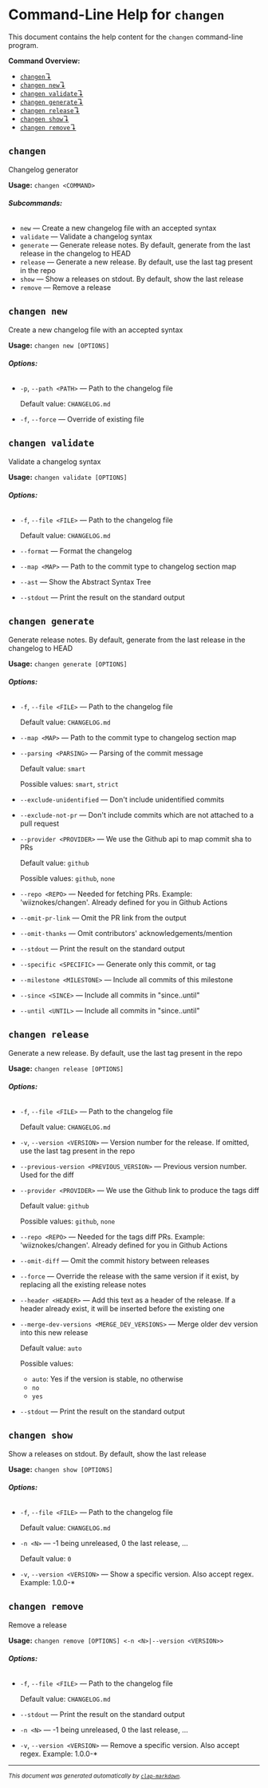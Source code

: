 # Command-Line Help for `changen`

This document contains the help content for the `changen` command-line program.

**Command Overview:**

* [`changen`↴](#changen)
* [`changen new`↴](#changen-new)
* [`changen validate`↴](#changen-validate)
* [`changen generate`↴](#changen-generate)
* [`changen release`↴](#changen-release)
* [`changen show`↴](#changen-show)
* [`changen remove`↴](#changen-remove)

## `changen`

Changelog generator

**Usage:** `changen <COMMAND>`

###### **Subcommands:**

* `new` — Create a new changelog file with an accepted syntax
* `validate` — Validate a changelog syntax
* `generate` — Generate release notes. By default, generate from the last release in the changelog to HEAD
* `release` — Generate a new release. By default, use the last tag present in the repo
* `show` — Show a releases on stdout. By default, show the last release
* `remove` — Remove a release



## `changen new`

Create a new changelog file with an accepted syntax

**Usage:** `changen new [OPTIONS]`

###### **Options:**

* `-p`, `--path <PATH>` — Path to the changelog file

  Default value: `CHANGELOG.md`
* `-f`, `--force` — Override of existing file



## `changen validate`

Validate a changelog syntax

**Usage:** `changen validate [OPTIONS]`

###### **Options:**

* `-f`, `--file <FILE>` — Path to the changelog file

  Default value: `CHANGELOG.md`
* `--format` — Format the changelog
* `--map <MAP>` — Path to the commit type to changelog section map
* `--ast` — Show the Abstract Syntax Tree
* `--stdout` — Print the result on the standard output



## `changen generate`

Generate release notes. By default, generate from the last release in the changelog to HEAD

**Usage:** `changen generate [OPTIONS]`

###### **Options:**

* `-f`, `--file <FILE>` — Path to the changelog file

  Default value: `CHANGELOG.md`
* `--map <MAP>` — Path to the commit type to changelog section map
* `--parsing <PARSING>` — Parsing of the commit message

  Default value: `smart`

  Possible values: `smart`, `strict`

* `--exclude-unidentified` — Don't include unidentified commits
* `--exclude-not-pr` — Don't include commits which are not attached to a pull request
* `--provider <PROVIDER>` — We use the Github api to map commit sha to PRs

  Default value: `github`

  Possible values: `github`, `none`

* `--repo <REPO>` — Needed for fetching PRs. Example: 'wiiznokes/changen'. Already defined for you in Github Actions
* `--omit-pr-link` — Omit the PR link from the output
* `--omit-thanks` — Omit contributors' acknowledgements/mention
* `--stdout` — Print the result on the standard output
* `--specific <SPECIFIC>` — Generate only this commit, or tag
* `--milestone <MILESTONE>` — Include all commits of this milestone
* `--since <SINCE>` — Include all commits in \"since..until\"
* `--until <UNTIL>` — Include all commits in \"since..until\"



## `changen release`

Generate a new release. By default, use the last tag present in the repo

**Usage:** `changen release [OPTIONS]`

###### **Options:**

* `-f`, `--file <FILE>` — Path to the changelog file

  Default value: `CHANGELOG.md`
* `-v`, `--version <VERSION>` — Version number for the release. If omitted, use the last tag present in the repo
* `--previous-version <PREVIOUS_VERSION>` — Previous version number. Used for the diff
* `--provider <PROVIDER>` — We use the Github link to produce the tags diff

  Default value: `github`

  Possible values: `github`, `none`

* `--repo <REPO>` — Needed for the tags diff PRs. Example: 'wiiznokes/changen'. Already defined for you in Github Actions
* `--omit-diff` — Omit the commit history between releases
* `--force` — Override the release with the same version if it exist, by replacing all the existing release notes
* `--header <HEADER>` — Add this text as a header of the release. If a header already exist, it will be inserted before the existing one
* `--merge-dev-versions <MERGE_DEV_VERSIONS>` — Merge older dev version into this new release

  Default value: `auto`

  Possible values:
  - `auto`:
    Yes if the version is stable, no otherwise
  - `no`
  - `yes`

* `--stdout` — Print the result on the standard output



## `changen show`

Show a releases on stdout. By default, show the last release

**Usage:** `changen show [OPTIONS]`

###### **Options:**

* `-f`, `--file <FILE>` — Path to the changelog file

  Default value: `CHANGELOG.md`
* `-n <N>` — -1 being unreleased, 0 the last release, ...

  Default value: `0`
* `-v`, `--version <VERSION>` — Show a specific version. Also accept regex. Example: 1.0.0-*



## `changen remove`

Remove a release

**Usage:** `changen remove [OPTIONS] <-n <N>|--version <VERSION>>`

###### **Options:**

* `-f`, `--file <FILE>` — Path to the changelog file

  Default value: `CHANGELOG.md`
* `--stdout` — Print the result on the standard output
* `-n <N>` — -1 being unreleased, 0 the last release, ...
* `-v`, `--version <VERSION>` — Remove a specific version. Also accept regex. Example: 1.0.0-*



<hr/>

<small><i>
    This document was generated automatically by
    <a href="https://crates.io/crates/clap-markdown"><code>clap-markdown</code></a>.
</i></small>
